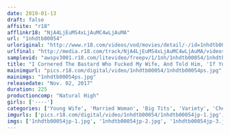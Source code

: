 ```yaml
---
date: 2019-01-13
draft: false
affsite: "r18"
afflinkr18: "NjA4LjEuMS4xLjAuMC4wLjAuMA"
url: "1nhdtb00054"
urloriginal: "http://www.r18.com/videos/vod/movies/detail/-/id=1nhdtb00054"
urlfinal: "http://media.r18.com/track/NjA4LjEuMS4xLjAuMC4wLjAuMA/videos/vod/movies/detail/-/id=1nhdtb00054"
samplevid: "awspv3001.r18.com/litevideo/freepv/1/1nh/1nhdtb00054/1nhdtb00054_dmb_w.mp4"
title: "I Cornered The Bastard Who Fucked My Wife, And Told Him, 'If You Want To Make Good, Then Let Me Fuck Your Young Wife!' A Married Woman Gets Raped In A Fuck Fest Frenzy As Payment For Her Husband's Adultery"
mainimgurl: "pics.r18.com/digital/video/1nhdtb00054/1nhdtb00054ps.jpg"
mainimgs: "1nhdtb00054ps.jpg"
releasedate: "Nov. 02, 2017"
duration: 225
productioncomp: "Natural High"
girls: ['----']
categories: ['Young Wife', 'Married Woman', 'Big Tits', 'Variety', 'Cheating Wife', 'Blowjob', 'Hi-Def']
imgurls: ['pics.r18.com/digital/video/1nhdtb00054/1nhdtb00054jp-1.jpg', 'pics.r18.com/digital/video/1nhdtb00054/1nhdtb00054jp-2.jpg', 'pics.r18.com/digital/video/1nhdtb00054/1nhdtb00054jp-3.jpg', 'pics.r18.com/digital/video/1nhdtb00054/1nhdtb00054jp-4.jpg', 'pics.r18.com/digital/video/1nhdtb00054/1nhdtb00054jp-5.jpg', 'pics.r18.com/digital/video/1nhdtb00054/1nhdtb00054jp-6.jpg', 'pics.r18.com/digital/video/1nhdtb00054/1nhdtb00054jp-7.jpg', 'pics.r18.com/digital/video/1nhdtb00054/1nhdtb00054jp-8.jpg', 'pics.r18.com/digital/video/1nhdtb00054/1nhdtb00054jp-9.jpg', 'pics.r18.com/digital/video/1nhdtb00054/1nhdtb00054jp-10.jpg', 'pics.r18.com/digital/video/1nhdtb00054/1nhdtb00054jp-11.jpg', 'pics.r18.com/digital/video/1nhdtb00054/1nhdtb00054jp-12.jpg', 'pics.r18.com/digital/video/1nhdtb00054/1nhdtb00054jp-13.jpg', 'pics.r18.com/digital/video/1nhdtb00054/1nhdtb00054jp-14.jpg', 'pics.r18.com/digital/video/1nhdtb00054/1nhdtb00054jp-15.jpg', 'pics.r18.com/digital/video/1nhdtb00054/1nhdtb00054jp-16.jpg', 'pics.r18.com/digital/video/1nhdtb00054/1nhdtb00054jp-17.jpg', 'pics.r18.com/digital/video/1nhdtb00054/1nhdtb00054jp-18.jpg', 'pics.r18.com/digital/video/1nhdtb00054/1nhdtb00054jp-19.jpg', 'pics.r18.com/digital/video/1nhdtb00054/1nhdtb00054jp-20.jpg']
imgs: ['1nhdtb00054jp-1.jpg', '1nhdtb00054jp-2.jpg', '1nhdtb00054jp-3.jpg', '1nhdtb00054jp-4.jpg', '1nhdtb00054jp-5.jpg', '1nhdtb00054jp-6.jpg', '1nhdtb00054jp-7.jpg', '1nhdtb00054jp-8.jpg', '1nhdtb00054jp-9.jpg', '1nhdtb00054jp-10.jpg', '1nhdtb00054jp-11.jpg', '1nhdtb00054jp-12.jpg', '1nhdtb00054jp-13.jpg', '1nhdtb00054jp-14.jpg', '1nhdtb00054jp-15.jpg', '1nhdtb00054jp-16.jpg', '1nhdtb00054jp-17.jpg', '1nhdtb00054jp-18.jpg', '1nhdtb00054jp-19.jpg', '1nhdtb00054jp-20.jpg']
---
```

